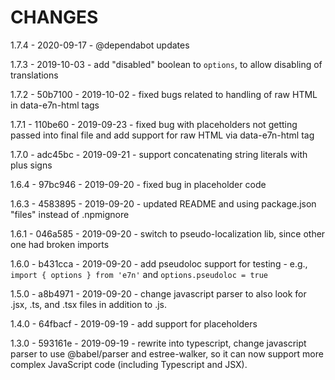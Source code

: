 # CHANGES

1.7.4 - 2020-09-17 - @dependabot updates

1.7.3 - 2019-10-03 - add "disabled" boolean to `options`, to allow disabling of translations

1.7.2 - 50b7100 - 2019-10-02 - fixed bugs related to handling of raw HTML in data-e7n-html tags

1.7.1 - 110be60 - 2019-09-23 - fixed bug with placeholders not getting passed into final file and add support for raw HTML via data-e7n-html tag

1.7.0 - adc45bc - 2019-09-21 - support concatenating string literals with plus signs

1.6.4 - 97bc946 - 2019-09-20 - fixed bug in placeholder code

1.6.3 - 4583895 - 2019-09-20 - updated README and using package.json "files" instead of .npmignore

1.6.1 - 046a585 - 2019-09-20 - switch to pseudo-localization lib, since other one had broken imports

1.6.0 - b431cca - 2019-09-20 - add pseudoloc support for testing - e.g., `import { options } from 'e7n'` and `options.pseudoloc = true`

1.5.0 - a8b4971 - 2019-09-20 - change javascript parser to also look for .jsx, .ts, and .tsx files in addition to .js.

1.4.0 - 64fbacf - 2019-09-19 - add support for placeholders

1.3.0 - 593161e - 2019-09-19 - rewrite into typescript, change javascript parser to use @babel/parser and estree-walker, so it can now support more complex JavaScript code (including Typescript and JSX).
